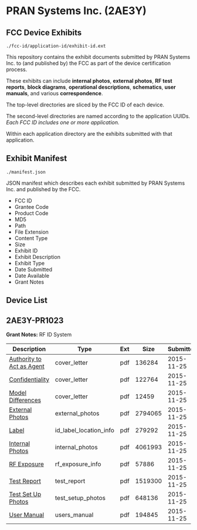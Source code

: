 # PRAN Systems Inc. (2AE3Y)
## FCC Device Exhibits

```
./fcc-id/application-id/exhibit-id.ext
```

This repository contains the exhibit documents submitted by PRAN Systems Inc. to (and published by) the FCC as part of the device certification process.

These exhibits can include **internal photos**, **external photos**, **RF test reports**, **block diagrams**, **operational descriptions**, **schematics**, **user manuals**, and various **correspondence**.

The top-level directories are sliced by the FCC ID of each device.

The second-level directories are named according to the application UUIDs. *Each FCC ID includes one or more application.*

Within each application directory are the exhibits submitted with that application. 

## Exhibit Manifest

```
./manifest.json
```

JSON manifest which describes each exhibit submitted by PRAN Systems Inc. and published by the FCC.

- FCC ID
- Grantee Code
- Product Code
- MD5
- Path
- File Extension
- Content Type
- Size
- Exhibit ID
- Exhibit Description
- Exhibit Type
- Date Submitted
- Date Available
- Grant Notes

## Device List
## 2AE3Y-PR1023
**Grant Notes:** RF ID System

| Description | Type | Ext | Size | Submitted | Available |
| ----------- | ---- | --- | ---- | --------- | --------- |
| [Authority to Act as Agent](2AE3Y-PR1023/87897e3c939f47c28f7981f372979a31/2821809.pdf) | cover_letter | pdf | 136284 | 2015-11-25 | 2015-11-25 |
| [Confidentiality](2AE3Y-PR1023/87897e3c939f47c28f7981f372979a31/2821810.pdf) | cover_letter | pdf | 122764 | 2015-11-25 | 2015-11-25 |
| [Model Differences](2AE3Y-PR1023/87897e3c939f47c28f7981f372979a31/2821811.pdf) | cover_letter | pdf | 12459 | 2015-11-25 | 2015-11-25 |
| [External Photos](2AE3Y-PR1023/87897e3c939f47c28f7981f372979a31/2821812.pdf) | external_photos | pdf | 2794065 | 2015-11-25 | 2016-05-23 |
| [Label](2AE3Y-PR1023/87897e3c939f47c28f7981f372979a31/2821814.pdf) | id_label_location_info | pdf | 279292 | 2015-11-25 | 2015-11-25 |
| [Internal Photos](2AE3Y-PR1023/87897e3c939f47c28f7981f372979a31/2821813.pdf) | internal_photos | pdf | 4061993 | 2015-11-25 | 2016-05-23 |
| [RF Exposure](2AE3Y-PR1023/87897e3c939f47c28f7981f372979a31/2821817.pdf) | rf_exposure_info | pdf | 57886 | 2015-11-25 | 2015-11-25 |
| [Test Report](2AE3Y-PR1023/87897e3c939f47c28f7981f372979a31/2821819.pdf) | test_report | pdf | 1519300 | 2015-11-25 | 2015-11-25 |
| [Test Set Up Photos](2AE3Y-PR1023/87897e3c939f47c28f7981f372979a31/2821820.pdf) | test_setup_photos | pdf | 648136 | 2015-11-25 | 2015-11-25 |
| [User Manual](2AE3Y-PR1023/87897e3c939f47c28f7981f372979a31/2821828.pdf) | users_manual | pdf | 194845 | 2015-11-25 | 2016-05-23 |
